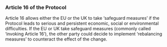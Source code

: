 ###  Article 16 of the Protocol

Article 16 allows either the EU or the UK to take ‘safeguard measures’ if the
Protocol leads to serious and persistent economic, social or environmental
difficulties. If the EU or UK take safeguard measures (commonly called
‘invoking Article 16’), the other party could decide to implement ‘rebalancing
measures’ to counteract the effect of the change.
